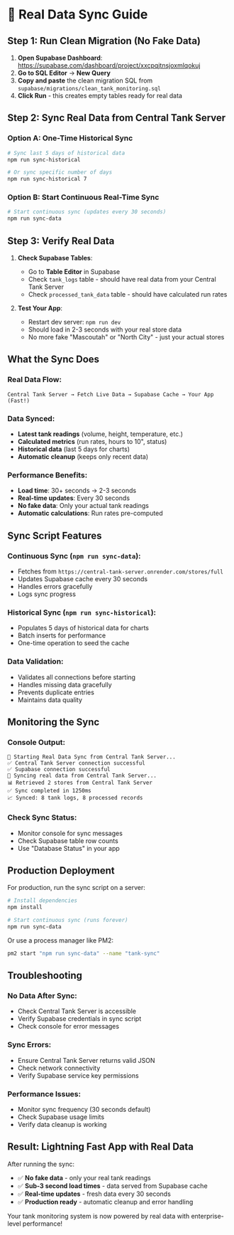 # 🚀 Real Data Sync Guide

## Step 1: Run Clean Migration (No Fake Data)

1. **Open Supabase Dashboard**: https://supabase.com/dashboard/project/xxcpqjtnsjoxmlqokuj
2. **Go to SQL Editor** → **New Query**
3. **Copy and paste** the clean migration SQL from `supabase/migrations/clean_tank_monitoring.sql`
4. **Click Run** - this creates empty tables ready for real data

## Step 2: Sync Real Data from Central Tank Server

### Option A: One-Time Historical Sync
```bash
# Sync last 5 days of historical data
npm run sync-historical

# Or sync specific number of days
npm run sync-historical 7
```

### Option B: Start Continuous Real-Time Sync
```bash
# Start continuous sync (updates every 30 seconds)
npm run sync-data
```

## Step 3: Verify Real Data

1. **Check Supabase Tables**:
   - Go to **Table Editor** in Supabase
   - Check `tank_logs` table - should have real data from your Central Tank Server
   - Check `processed_tank_data` table - should have calculated run rates

2. **Test Your App**:
   - Restart dev server: `npm run dev`
   - Should load in 2-3 seconds with your real store data
   - No more fake "Mascoutah" or "North City" - just your actual stores

## What the Sync Does

### Real Data Flow:
```
Central Tank Server → Fetch Live Data → Supabase Cache → Your App (Fast!)
```

### Data Synced:
- **Latest tank readings** (volume, height, temperature, etc.)
- **Calculated metrics** (run rates, hours to 10", status)
- **Historical data** (last 5 days for charts)
- **Automatic cleanup** (keeps only recent data)

### Performance Benefits:
- **Load time**: 30+ seconds → 2-3 seconds
- **Real-time updates**: Every 30 seconds
- **No fake data**: Only your actual tank readings
- **Automatic calculations**: Run rates pre-computed

## Sync Script Features

### Continuous Sync (`npm run sync-data`):
- Fetches from `https://central-tank-server.onrender.com/stores/full`
- Updates Supabase cache every 30 seconds
- Handles errors gracefully
- Logs sync progress

### Historical Sync (`npm run sync-historical`):
- Populates 5 days of historical data for charts
- Batch inserts for performance
- One-time operation to seed the cache

### Data Validation:
- Validates all connections before starting
- Handles missing data gracefully
- Prevents duplicate entries
- Maintains data quality

## Monitoring the Sync

### Console Output:
```
🚀 Starting Real Data Sync from Central Tank Server...
✅ Central Tank Server connection successful
✅ Supabase connection successful
🔄 Syncing real data from Central Tank Server...
📊 Retrieved 2 stores from Central Tank Server
✅ Sync completed in 1250ms
📈 Synced: 8 tank logs, 8 processed records
```

### Check Sync Status:
- Monitor console for sync messages
- Check Supabase table row counts
- Use "Database Status" in your app

## Production Deployment

For production, run the sync script on a server:

```bash
# Install dependencies
npm install

# Start continuous sync (runs forever)
npm run sync-data
```

Or use a process manager like PM2:
```bash
pm2 start "npm run sync-data" --name "tank-sync"
```

## Troubleshooting

### No Data After Sync:
- Check Central Tank Server is accessible
- Verify Supabase credentials in sync script
- Check console for error messages

### Sync Errors:
- Ensure Central Tank Server returns valid JSON
- Check network connectivity
- Verify Supabase service key permissions

### Performance Issues:
- Monitor sync frequency (30 seconds default)
- Check Supabase usage limits
- Verify data cleanup is working

## Result: Lightning Fast App with Real Data

After running the sync:
- ✅ **No fake data** - only your real tank readings
- ✅ **Sub-3 second load times** - data served from Supabase cache
- ✅ **Real-time updates** - fresh data every 30 seconds
- ✅ **Production ready** - automatic cleanup and error handling

Your tank monitoring system is now powered by real data with enterprise-level performance!
